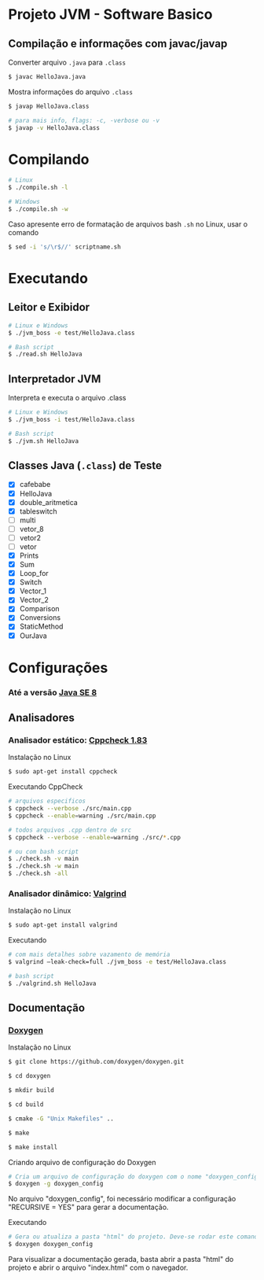 # Projeto JVM - Software Basico

## Compilação e informações com javac/javap

Converter arquivo ``.java`` para ``.class``

``` bash
$ javac HelloJava.java
```

Mostra informações do arquivo ``.class``

``` bash
$ javap HelloJava.class

# para mais info, flags: -c, -verbose ou -v
$ javap -v HelloJava.class
```

# Compilando

``` bash
# Linux
$ ./compile.sh -l

# Windows
$ ./compile.sh -w
```

Caso apresente erro de formatação de arquivos bash ``.sh`` no Linux, usar o comando 

```bash
$ sed -i 's/\r$//' scriptname.sh
```

# Executando

## Leitor e Exibidor

``` bash
# Linux e Windows
$ ./jvm_boss -e test/HelloJava.class

# Bash script
$ ./read.sh HelloJava
```

## Interpretador JVM

Interpreta e executa o arquivo .class

``` bash
# Linux e Windows
$ ./jvm_boss -i test/HelloJava.class

# Bash script
$ ./jvm.sh HelloJava
```

## Classes Java (``.class``) de Teste

- [x] cafebabe
- [x] HelloJava
- [x] double_aritmetica
- [x] tableswitch
- [ ] multi
- [ ] vetor_8
- [ ] vetor2
- [ ] vetor
- [x] Prints
- [x] Sum
- [x] Loop_for
- [x] Switch
- [x] Vector_1
- [x] Vector_2
- [x] Comparison
- [x] Conversions
- [x] StaticMethod
- [x] OurJava

<!-- 1- Fazer vetor e multi funcionar -->
<!-- Fazer os .java de multi e vetor-->
<!-- 1- Refatorar o class_loader -->
<!-- Frame teria que pegar dentro do Method area.  -->
<!-- 1- Ver as funções de Cp_Info. Existem 2 funções -->
 
<!-- Frame -->
<!-- Class Loader -->
<!-- Cp_Info  -->
<!-- Arquivos que usam super class -->
<!-- Testar vetor -->
<!--  -->
# Configurações

### Até a versão [Java SE 8](https://docs.oracle.com/javase/specs/jvms/se8/html/index.html)

## Analisadores 

### Analisador estático: [Cppcheck 1.83](http://cppcheck.sourceforge.net) 

Instalação no Linux

``` bash
$ sudo apt-get install cppcheck
```

Executando CppCheck

``` bash
# arquivos especificos
$ cppcheck --verbose ./src/main.cpp
$ cppcheck --enable=warning ./src/main.cpp

# todos arquivos .cpp dentro de src
$ cppcheck --verbose --enable=warning ./src/*.cpp

# ou com bash script
$ ./check.sh -v main
$ ./check.sh -w main
$ ./check.sh -all

```

### Analisador dinâmico: [Valgrind](https://www.valgrind.org/) 

Instalação no Linux

``` bash
$ sudo apt-get install valgrind
```

Executando

``` bash
# com mais detalhes sobre vazamento de memória
$ valgrind –leak-check=full ./jvm_boss -e test/HelloJava.class

# bash script
$ ./valgrind.sh HelloJava
```
## Documentação

### [Doxygen](https://www.doxygen.nl/index.html) 

Instalação no Linux

``` bash
$ git clone https://github.com/doxygen/doxygen.git

$ cd doxygen

$ mkdir build

$ cd build

$ cmake -G "Unix Makefiles" ..

$ make

$ make install
```

Criando arquivo de configuração do Doxygen

``` bash
# Cria um arquivo de configuração do doxygen com o nome "doxygen_config"
$ doxygen -g doxygen_config
```

No arquivo "doxygen_config", foi necessário modificar a configuração "RECURSIVE = YES" para gerar a documentação.

Executando

``` bash
# Gera ou atualiza a pasta "html" do projeto. Deve-se rodar este comando sempre que o código for atualizado
$ doxygen doxygen_config
```

Para visualizar a documentação gerada, basta abrir a pasta "html" do projeto e abrir o arquivo "index.html" com o navegador.